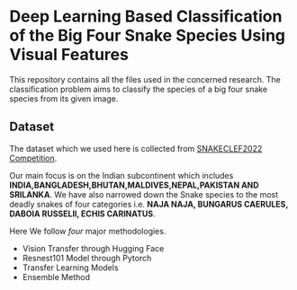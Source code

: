 # Deep Learning Based Classification of the Big Four Snake Species Using Visual Features

This repository contains all the files used in the concerned research. The classification problem aims to classify the species of a big four snake species from its given image.


## Dataset
The dataset which we used here is collected from [SNAKECLEF2022 Competition](https://www.kaggle.com/competitions/snakeclef2022).

Our main focus is on the Indian subcontinent which includes **INDIA,BANGLADESH,BHUTAN,MALDIVES,NEPAL,PAKISTAN AND SRILANKA**. 
We have also narrowed down the Snake species to the most deadly snakes of four categories i.e. **NAJA NAJA, BUNGARUS CAERULES, DABOIA RUSSELII, ECHIS CARINATUS**.

Here We follow *four* major methodologies.
- Vision Transfer through Hugging Face
- Resnest101 Model through Pytorch
- Transfer Learning Models
- Ensemble Method



